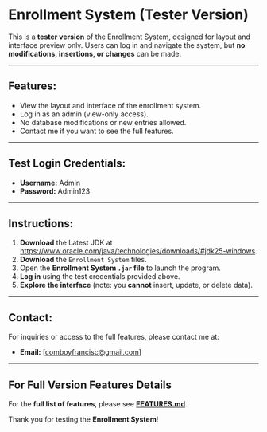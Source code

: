 # **Enrollment System (Tester Version)**

This is a **tester version** of the Enrollment System, designed for layout and interface preview only. Users can log in and navigate the system, but **no modifications, insertions, or changes** can be made.

---

## **Features:**
- View the layout and interface of the enrollment system.
- Log in as an admin (view-only access).
- No database modifications or new entries allowed.
- Contact me if you want to see the full features.

---

## **Test Login Credentials:**
- **Username:** Admin  
- **Password:** Admin123  

---

## **Instructions:**

1. **Download** the Latest JDK at https://www.oracle.com/java/technologies/downloads/#jdk25-windows. 
2. **Download** the `Enrollment System` files.  
3. Open the **Enrollment System `.jar` file** to launch the program.  
4. **Log in** using the test credentials provided above.  
5. **Explore the interface** (note: you **cannot** insert, update, or delete data).  

---


## **Contact:**
For inquiries or access to the full features, please contact me at:  
- **Email:** [comboyfrancisc@gmail.com]  

---


## **For Full Version Features Details**  
For the **full list of features**, please see **[FEATURES.md](FEATURES.md)**.


Thank you for testing the **Enrollment System**!
